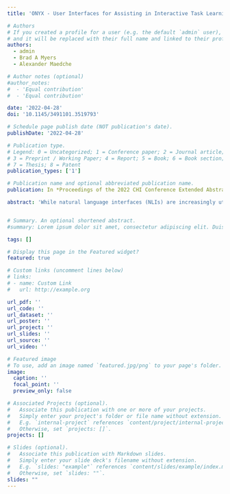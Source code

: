```yaml
---
title: 'ONYX - User Interfaces for Assisting in Interactive Task Learning for Natural Language Interfaces of Data Visualization Tools'

# Authors
# If you created a profile for a user (e.g. the default `admin` user), write the username (folder name) here
# and it will be replaced with their full name and linked to their profile.
authors:
  - admin
  - Brad A Myers
  - Alexander Maedche

# Author notes (optional)
#author_notes:
#  - 'Equal contribution'
#  - 'Equal contribution'

date: '2022-04-28'
doi: '10.1145/3491101.3519793'

# Schedule page publish date (NOT publication's date).
publishDate: '2022-04-28'

# Publication type.
# Legend: 0 = Uncategorized; 1 = Conference paper; 2 = Journal article;
# 3 = Preprint / Working Paper; 4 = Report; 5 = Book; 6 = Book section;
# 7 = Thesis; 8 = Patent
publication_types: ['1']

# Publication name and optional abbreviated publication name.
publication: In *Proceedings of the 2022 CHI Conference Extended Abstracts on Human Factors in Computing Systems*

abstract: 'While natural language interfaces (NLIs) are increasingly utilized to simplify the interaction with data visualization tools, improving and adapting the NLIs to the individual needs of users still requires the support of developers. ONYX introduces an interactive task learning (ITL) based approach which enables NLIs to learn from users through natural interactions. Users can personalize the NLI with new commands using direct manipulation, known commands, or by combining both. To further support users during the training process, we derived two design goals for the user interface, namely providing suggestions based on sub-parts of the command and ad- dressing ambiguities through follow-up questions and instantiated them in ONYX. In order to trigger reflections and gain feedback on possible design trade-offs of ONYX and the instantiated design goals, we performed a formative user study to understand how to successfully integrate the suggestions and follow-up question into the interaction.'


# Summary. An optional shortened abstract.
#summary: Lorem ipsum dolor sit amet, consectetur adipiscing elit. Duis posuere tellus ac convallis placerat. Proin tincidunt magna sed ex sollicitudin condimentum.

tags: []

# Display this page in the Featured widget?
featured: true

# Custom links (uncomment lines below)
# links:
# - name: Custom Link
#   url: http://example.org

url_pdf: ''
url_code: ''
url_dataset: ''
url_poster: ''
url_project: ''
url_slides: ''
url_source: ''
url_video: ''

# Featured image
# To use, add an image named `featured.jpg/png` to your page's folder.
image:
  caption: ''
  focal_point: ''
  preview_only: false

# Associated Projects (optional).
#   Associate this publication with one or more of your projects.
#   Simply enter your project's folder or file name without extension.
#   E.g. `internal-project` references `content/project/internal-project/index.md`.
#   Otherwise, set `projects: []`.
projects: []

# Slides (optional).
#   Associate this publication with Markdown slides.
#   Simply enter your slide deck's filename without extension.
#   E.g. `slides: "example"` references `content/slides/example/index.md`.
#   Otherwise, set `slides: ""`.
slides: ""
---
```

